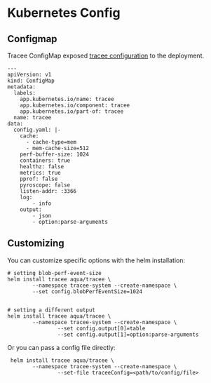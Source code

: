 # Kubernetes Config

## Configmap

Tracee ConfigMap exposed [tracee configuration](https://github.com/nextlinux/tracee/blob/main/examples/config/global_config.yaml) to the deployment.

```
---
apiVersion: v1
kind: ConfigMap
metadata:
  labels:
    app.kubernetes.io/name: tracee
    app.kubernetes.io/component: tracee
    app.kubernetes.io/part-of: tracee
  name: tracee
data:
  config.yaml: |-
    cache:
      - cache-type=mem
      - mem-cache-size=512
    perf-buffer-size: 1024
    containers: true
    healthz: false
    metrics: true
    pprof: false
    pyroscope: false
    listen-addr: :3366
    log:
        - info
    output:
        - json
        - option:parse-arguments
```

## Customizing

You can customize specific options with the helm installation:

```
# setting blob-perf-event-size
helm install tracee aqua/tracee \
        --namespace tracee-system --create-namespace \
        --set config.blobPerfEventSize=1024


# setting a different output
helm install tracee aqua/tracee \
        --namespace tracee-system --create-namespace \
				--set config.output[0]=table
				--set config.output[1]=option:parse-arguments
```

Or you can pass a config file directly:

```
 helm install tracee aqua/tracee \
        --namespace tracee-system --create-namespace \
				--set-file traceeConfig=<path/to/config/file>
```
